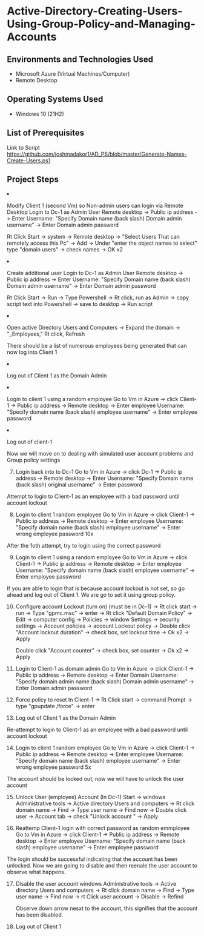 # Active-Directory-Creating-Users-Using-Group-Policy-and-Managing-Accounts

<h2>Environments and Technologies Used</h2>

- Microsoft Azure (Virtual Machines/Computer)
- Remote Desktop

<h2>Operating Systems Used </h2>

- Windows 10</b> (21H2)

<h2>List of Prerequisites</h2>

Link to Script https://github.com/joshmadakor1/AD_PS/blob/master/Generate-Names-Create-Users.ps1

<h2>Project Steps</h2

1. Modify Client 1 (second Vm) so Non-admin users can login via Remote Desktop
   Login to Dc-1 as Admin User 
   Remote desktop -> Public ip address -> Enter Username: "Specify Domain name (back slash) Domain admin username" -> Enter Domain admin password

   Rt Click Start -> system -> Remote desktop -> "Select Users That can remotely access this Pc" -> Add -> Under "enter the object names to select" type "domain users" -> check names -> OK x2

2. Create additional user
   Login to Dc-1 as Admin User 
   Remote desktop -> Public ip address -> Enter Username: "Specify Domain name (back slash) Domain admin username" -> Enter Domain admin password

    Rt Click Start -> Run -> Type Powershell -> Rt click, run as Admin -> copy script text into Powershell -> save to desktop -> Run script

3. Open active Directory Users and Computers -> Expand the domain -> "_Employees," Rt click, Refresh

   There should be a list of numerous employees being generated that can now log into Client 1

4. Log out of Client 1 as the Domain Admin

5. Login to client 1 using a random employee
    Go to Vm in Azure -> click Client-1 -> Public ip address -> Remote desktop -> Enter employee Username: "Specify domain name (back slash) employee username" -> Enter employee password

6. Log out of client-1

Now  we will move on to dealing with simulated user account problems and Group policy settings

7. Login back into to Dc-1
   Go to Vm in Azure -> click Dc-1 -> Public ip address -> Remote desktop -> Enter Username: "Specify Domain name (back slash) original username" -> Enter password

Attempt to  login to Client-1 as an employee with a bad password until account lockout

8. Login to client 1 random employee
    Go to Vm in Azure -> click Client-1 -> Public ip address -> Remote desktop -> Enter employee Username: "Specify domain name (back slash) employee username" -> Enter wrong  employee password 10x

After the 1oth attempt, try to login using the correct password

9. Login to client 1 using a random employee
    Go to Vm in Azure -> click Client-1 -> Public ip address -> Remote desktop -> Enter employee Username: "Specify domain name (back slash) employee username" -> Enter employee password

If you are able to login that is because account lockout is not set, so go ahead and log out of Client 1. We are go to set it using group policy.

10. Configure account Lockout (turn on)
    (must be in Dc-1) -> Rt click start -> run -> Type  "gpmc.msc" -> enter -> Rt click  "Default Domain Policy" -> Edit -> computer config ->  Policies -> window Settings -> security settings -> Account policies -> account Lockout policy -> Double click "Account lockout duration" -> check box, set 
    lockout time -> Ok x2 -> Apply

     Double click "Account counter" -> check box, set counter -> Ok x2 -> Apply

11. Login to Client-1 as domain admin
    Go to Vm in Azure -> click Client-1 -> Public ip address -> Remote desktop -> Enter Domain Username: "Specify domain admin name (back slash) Domain admin username" -> Enter Domain admin password

12. Force policy to reset
    In Client-1 -> Rt Click start -> command Prompt -> type "gpupdate /force" -> enter

13. Log out of Client 1 as the Domain Admin

Re-attempt to login to Client-1 as an employee with a bad password until account lockout

14. Login to client 1 random employee
    Go to Vm in Azure -> click Client-1 -> Public ip address -> Remote desktop -> Enter employee Username: "Specify domain name (back slash) employee username" -> Enter wrong employee password 5x

The account should be locked out, now we will have to unlock the user account

15. Unlock User (employee) Account (In Dc-1)
    Start -> windows Administrative tools -> Active directory Users and computers -> Rt click domain name -> Find -> Type user name -> Find now -> Double click user -> Account tab -> check "Unlock account " -> Apply

16. Reattemp Client-1 login with correct password as random emmployee
    Go to Vm in Azure -> click Client-1 -> Public ip address -> Remote desktop -> Enter employee Username: "Specify domain name (back slash) employee username" -> Enter employee password
    
The login should be successful indicating that the account has been unlocked. Now we are going to disable and then reenale the user account to observe what happens.

17. Disable the user account
    windows Administrative tools -> Active directory Users and computers -> Rt click domain name -> Find -> Type user name -> Find now -> rt Click user account -> Disable -> Refind

    Observe down arrow nesxt to the account, this signifies that the account has been disabled.

18. Log out of Client 1

